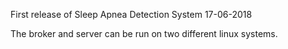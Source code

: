 First release of Sleep Apnea Detection System 17-06-2018

The broker and server can be run on two different linux systems.
